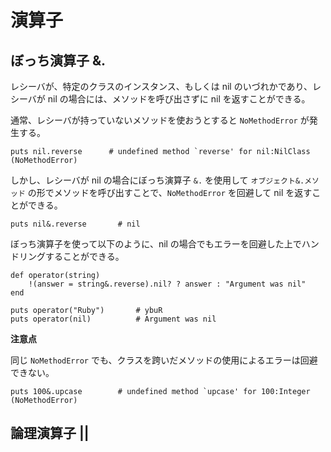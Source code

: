 # 演算子

## ぼっち演算子 &.

レシーバが、特定のクラスのインスタンス、もしくは nil のいづれかであり、レシーバが nil の場合には、メソッドを呼び出さずに nil を返すことができる。

通常、レシーバが持っていないメソッドを使おうとすると `NoMethodError` が発生する。

```
puts nil.reverse      # undefined method `reverse' for nil:NilClass (NoMethodError)
```

しかし、レシーバが nil の場合にぼっち演算子 `&.` を使用して `オブジェクト&.メソッド` の形でメソッドを呼び出すことで、`NoMethodError` を回避して nil を返すことができる。

```
puts nil&.reverse       # nil
```

ぼっち演算子を使って以下のように、nil の場合でもエラーを回避した上でハンドリングすることができる。

```
def operator(string)
    !(answer = string&.reverse).nil? ? answer : "Argument was nil"
end

puts operator("Ruby")       # ybuR
puts operator(nil)          # Argument was nil
```

**注意点**

同じ `NoMethodError` でも、クラスを跨いだメソッドの使用によるエラーは回避できない。

```
puts 100&.upcase        # undefined method `upcase' for 100:Integer (NoMethodError)
```

## 論理演算子 ||

